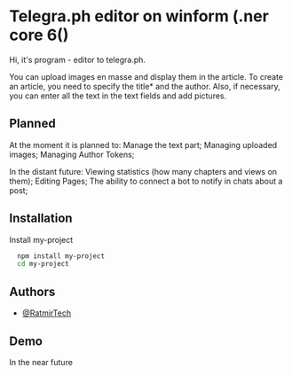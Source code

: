 
# Telegra.ph editor on winform (.ner core 6()

Hi, it's program - editor to telegra.ph.

You can upload images en masse and display them in the article.
To create an article, you need to specify the title* and the author.
Also, if necessary, you can enter all the text in the text fields and add pictures.


## Planned

At the moment it is planned to:
Manage the text part;
Managing uploaded images;
Managing Author Tokens;

In the distant future:
Viewing statistics (how many chapters and views on them);
Editing Pages;
The ability to connect a bot to notify in chats about a post;


## Installation

Install my-project
```bash
  npm install my-project
  cd my-project
```
    
## Authors

- [@RatmirTech](https://www.github.com/RatmirTech)






## Demo

In the near future

